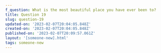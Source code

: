 ```yaml
---
f_question: What is the most beautiful place you have ever been to?
title: Question 19
slug: question-19
updated-on: '2023-02-07T20:04:05.848Z'
created-on: '2023-02-07T20:04:05.848Z'
published-on: '2023-02-07T20:09:57.061Z'
layout: '[someone-new].html'
tags: someone-new
---
```



